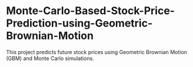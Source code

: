 # Monte-Carlo-Based-Stock-Price-Prediction-using-Geometric-Brownian-Motion
This project predicts future stock prices using Geometric Brownian Motion (GBM) and Monte Carlo simulations.
